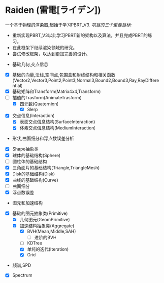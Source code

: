# Raiden (雷電[ライデン])
一个基于物理的渲染器,起始于学习PBRT_V3.
*项目的三个重要目标:*
* 重新实现PBRT_V3以此学习PBRT新的架构以及算法，并且完成PBRT的练习。
* 在此框架下继续渲染领域的研究。
* 尝试修改框架，以达到更加完善的设计。

-  基础几何,交点信息
  - [x] 基础的向量,法线,空间点,包围盒和射线结构和相关函数(Vector2,Vector3,Point2,Point3,Normal3,Bound2,Bound3,Ray,RayDifferential)
  - [x] 基础矩阵和Transform(Matrix4x4,Transform)
  - [ ] 插值的Trasform(AnimateTrasform)
    - [x] 四元数(Quaternion)
      - [x] Slerp 
  - [x] 交点信息(Interaction)
    - [x] 表面交点信息结构(SurfaceInteraction)
    - [x] 体素交点信息结构(MediumInteraction)
-  形状,曲面细分和浮点数误差分析
  - [x] Shape抽象类
  - [x] 球体的基础结构(Sphere)
  - [ ] 圆柱体的基础结构
  - [x] 三角面片的基础结构(Triangle,TriangleMesh)
  - [x] Disk的基础结构(Disk)
  - [x] 曲线的基础结构(Curve)
  - [ ] 曲面细分
  - [x] 浮点数误差
-  图元和加速结构
  - [x] 基础的图元抽象类(Primitive)
    - [x] 几何图元(GeomPrimitive)
    - [x] 加速结构抽象类(Aggregate)
      - [x] BVH(Mean,Middle,SAH)
        - [ ] 进阶的BVH
      - [ ] KDTree
      - [x] 单纯的迭代(Iteration)
      - [x] Grid
 - 频谱,SPD
  - [x] Spectrum
